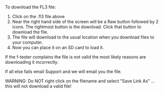To download the FL3 file:

1. Click on the .fl3 file above
2. Near the right hand side of the screen will be a Raw button followed by 2 icons. The rightmost button is the download. Click that button to download the file.
3. The file will download to the usual location when you download files to your computer.
4. Now you can place it on an SD card to load it.

If the f-tester complains the file is not valid the most likely reasons are downloading it incorrectly.

If all else fails email Support and we will email you the file.

WARNING: Do NOT right click on the filename and select "Save Link As" ... this will not download a valid file!